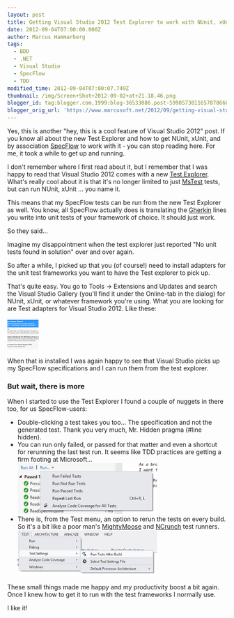 ```yaml
---
layout: post
title: Getting Visual Studio 2012 Test Explorer to work with NUnit, xUnit, and SpecFlow
date: 2012-09-04T07:00:00.000Z
author: Marcus Hammarberg
tags:
  - BDD
  - .NET
  - Visual Studio
  - SpecFlow
  - TDD
modified_time: 2012-09-04T07:00:07.749Z
thumbnail: /img/Screen+Shot+2012-09-02+at+21.18.46.png
blogger_id: tag:blogger.com,1999:blog-36533086.post-5998573811657878660
blogger_orig_url: 'https://www.marcusoft.net/2012/09/getting-visual-studio-2012-test.html'
---
```


Yes, this is another "hey, this is a cool feature of Visual Studio 2012" post. If you know all about the new Test Explorer and how to get NUnit, xUnit, and by association [SpecFlow](http://www.specflow.org/) to work with it - you can stop reading here. For me, it took a while to get up and running.

I don't remember where I first read about it, but I remember that I was happy to read that Visual Studio 2012 comes with a new [Test Explorer](http://msdn.microsoft.com/en-us/library/hh270865.aspx). What's really cool about it is that it's no longer limited to just [MsTest](http://en.wikipedia.org/wiki/MSTest) tests, but can run NUnit, xUnit ... you name it.

This means that my SpecFlow tests can be run from the new Test Explorer as well. You know, all SpecFlow actually does is translating the [Gherkin](https://github.com/cucumber/cucumber/wiki) lines you write into unit tests of your framework of choice. It should just work.

So they said...

Imagine my disappointment when the test explorer just reported "No unit tests found in solution" over and over again.

So after a while, I picked up that you (of course!) need to install adapters for the unit test frameworks you want to have the Test explorer to pick up.

That's quite easy. You go to Tools -> Extensions and Updates and search the Visual Studio Gallery (you'll find it under the Online-tab in the dialog) for NUnit, xUnit, or whatever framework you're using. What you are looking for are Test adapters for Visual Studio 2012. Like these:

![Adapters](/img/Screen+Shot+2012-09-02+at+21.18.46.png)

When that is installed I was again happy to see that Visual Studio picks up my SpecFlow specifications and I can run them from the test explorer.

### But wait, there is more

When I started to use the Test Explorer I found a couple of nuggets in there too, for us SpecFlow-users:

- Double-clicking a test takes you too... The specification and not the generated test. Thank you very much, Mr. Hidden pragma (#line hidden).
- You can run only failed, or passed for that matter and even a shortcut for rerunning the last test run. It seems like TDD practices are getting a firm footing at Microsoft...
   ![Test Explorer](/img/Screen+Shot+2012-09-03+at+20.43.51.png)
- There is, from the Test menu, an option to rerun the tests on every build. So it's a bit like a poor man's [MightyMoose](http://continuoustests.com/) and [NCrunch](http://www.ncrunch.net/) test runners.
    ![Test Runner](/img/Screen+Shot+2012-09-03+at+20.47.40.png)

These small things made me happy and my productivity boost a bit again. Once I knew how to get it to run with the test frameworks I normally use.

I like it!
